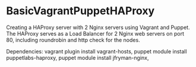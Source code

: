 BasicVagrantPuppetHAProxy
=========================

Creating a HAProxy server with 2 Nginx servers using Vagrant and Puppet.
The HAProxy serves as a Load Balancer for 2 Nginx web servers on port 80, including roundrobin and http check for the nodes.

Dependencies:
vagrant plugin install vagrant-hosts, 
puppet module install puppetlabs-haproxy,
puppet module install jfryman-nginx,


